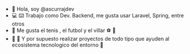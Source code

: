 - 👋 Hola, soy @ascurrajdev
- 💻 ⌨️ Trabajo como Dev. Backend, me gusta usar Laravel, Spring, entre otros
- 🎾 Me gusta el tenis , el futbol y el villar ⚽️ 🎱
- 🔭 🔬 Y por supuesto realizar proyectos de todo tipo que ayuden al ecosistema tecnologico del entorno 🚀
<!---
ascurrajdev/ascurrajdev is a ✨ special ✨ repository because its `README.md` (this file) appears on your GitHub profile.
You can click the Preview link to take a look at your changes.
--->
